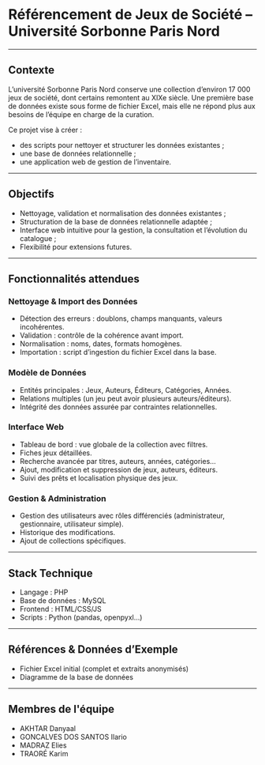 # Référencement de Jeux de Société – Université Sorbonne Paris Nord

---

## Contexte

L’université Sorbonne Paris Nord conserve une collection d’environ 17 000 jeux de société, dont certains remontent au XIXe siècle. Une première base de données existe sous forme de fichier Excel, mais elle ne répond plus aux besoins de l’équipe en charge de la curation.

Ce projet vise à créer :
- des scripts pour nettoyer et structurer les données existantes ;
- une base de données relationnelle ;
- une application web de gestion de l’inventaire.

---

## Objectifs

- Nettoyage, validation et normalisation des données existantes ;
- Structuration de la base de données relationnelle adaptée ;
- Interface web intuitive pour la gestion, la consultation et l’évolution du catalogue ;
- Flexibilité pour extensions futures.

---

## Fonctionnalités attendues

### Nettoyage & Import des Données
- Détection des erreurs : doublons, champs manquants, valeurs incohérentes.
- Validation : contrôle de la cohérence avant import.
- Normalisation : noms, dates, formats homogènes.
- Importation : script d’ingestion du fichier Excel dans la base.

### Modèle de Données
- Entités principales : Jeux, Auteurs, Éditeurs, Catégories, Années.
- Relations multiples (un jeu peut avoir plusieurs auteurs/éditeurs).
- Intégrité des données assurée par contraintes relationnelles.

### Interface Web
- Tableau de bord : vue globale de la collection avec filtres.
- Fiches jeux détaillées.
- Recherche avancée par titres, auteurs, années, catégories…
- Ajout, modification et suppression de jeux, auteurs, éditeurs.
- Suivi des prêts et localisation physique des jeux.

### Gestion & Administration
- Gestion des utilisateurs avec rôles différenciés (administrateur, gestionnaire, utilisateur simple).
- Historique des modifications.
- Ajout de collections spécifiques.



---

## Stack Technique 

- Langage : PHP
- Base de données : MySQL
- Frontend : HTML/CSS/JS 
- Scripts : Python (pandas, openpyxl…)

---


## Références & Données d’Exemple

- Fichier Excel initial (complet et extraits anonymisés)
- Diagramme de la base de données 


---

## Membres de l'équipe 
- AKHTAR Danyaal
- GONCALVES DOS SANTOS Ilario
- MADRAZ Elies
- TRAORÉ Karim



